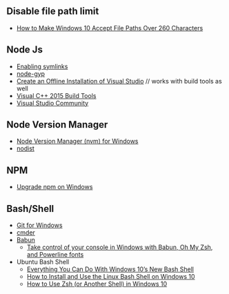 ## Disable file path limit
- [How to Make Windows 10 Accept File Paths Over 260 Characters](https://www.howtogeek.com/266621/how-to-make-windows-10-accept-file-paths-over-260-characters/)


## Node Js
- [Enabling symlinks](https://ember-cli.com/user-guide/#enabling-symlinks)
- [node-gyp](https://github.com/nodejs/node-gyp)
- [Create an Offline Installation of Visual Studio](https://msdn.microsoft.com/en-us/library/mt706497.aspx) // works with build tools as well
- [Visual C++ 2015 Build Tools](http://landinghub.visualstudio.com/visual-cpp-build-tools)
- [Visual Studio Community](https://www.visualstudio.com/vs/community/)


## Node Version Manager
- [Node Version Manager (nvm) for Windows](https://github.com/coreybutler/nvm-windows)
- [nodist](https://github.com/marcelklehr/nodist)


## NPM
- [Upgrade npm on Windows](https://github.com/felixrieseberg/npm-windows-upgrade)


## Bash/Shell
- [Git for Windows](https://git-for-windows.github.io)
- [cmder](http://cmder.net)
- [Babun](http://babun.github.io)
  - [Take control of your console in Windows with Babun, Oh My Zsh, and Powerline fonts](https://www.sorendam.com/take-control-of-your-console-in-windows-with-babun-oh-my-zsh-and-powerline-fonts/)
- Ubuntu Bash Shell
  - [Everything You Can Do With Windows 10’s New Bash Shell](http://www.howtogeek.com/265900/everything-you-can-do-with-windows-10s-new-bash-shell/)
  - [How to Install and Use the Linux Bash Shell on Windows 10](http://www.howtogeek.com/249966/how-to-install-and-use-the-linux-bash-shell-on-windows-10/)
  - [How to Use Zsh (or Another Shell) in Windows 10](http://www.howtogeek.com/258518/how-to-use-zsh-or-another-shell-in-windows-10/)
